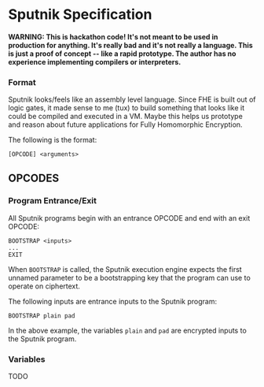 # Sputnik Specification

#### WARNING: This is hackathon code! It's not meant to be used in production for anything. It's really bad and it's not really a language. This is just a proof of concept -- like a rapid prototype. The author has no experience implementing compilers or interpreters.

### Format
Sputnik looks/feels like an assembly level language. Since FHE is built out of logic gates, it made
sense to me (tux) to build something that looks like it could be compiled and executed in a VM. Maybe this helps us prototype and reason about future applications for Fully Homomorphic Encryption.

The following is the format:

```
[OPCODE] <arguments>
```

## OPCODES
### Program Entrance/Exit

All Sputnik programs begin with an entrance OPCODE and end with an exit OPCODE:
```
BOOTSTRAP <inputs>
...
EXIT
```
When `BOOTSTRAP` is called, the Sputnik execution engine expects the first unnamed
parameter to be a bootstrapping key that the program can use to operate on ciphertext.

The following inputs are entrance inputs to the Sputnik program:
```
BOOTSTRAP plain pad
```
In the above example, the variables `plain` and `pad` are encrypted inputs to
the Sputnik program.

### Variables
TODO
